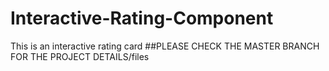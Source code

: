 # Interactive-Rating-Component
This is an interactive rating card
##PLEASE CHECK THE MASTER BRANCH FOR THE PROJECT DETAILS/files
